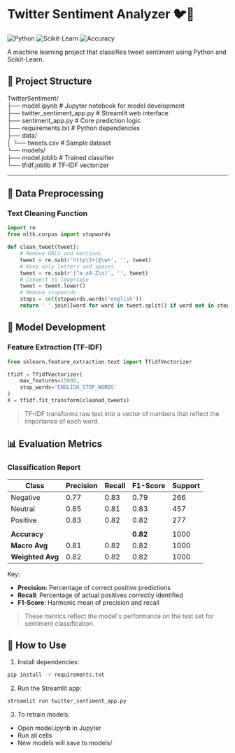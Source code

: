 # Twitter Sentiment Analyzer 🐦🧠

![Python](https://img.shields.io/badge/Python-3.8%2B-blue)
![Scikit-Learn](https://img.shields.io/badge/Scikit--Learn-1.0%2B-orange)
![Accuracy](https://img.shields.io/badge/Accuracy-75%25-brightgreen)

A machine learning project that classifies tweet sentiment using Python and Scikit-Learn.

## 📂 Project Structure
TwitterSentiment/<br>
├── model.ipynb       # Jupyter notebook for model development<br>
├── twitter_sentiment_app.py       # Streamlit web interface<br>
├── sentiment_app.py     # Core prediction logic<br>
├── requirements.txt     # Python dependencies<br>
├── data/<br>
│ └── tweets.csv     # Sample dataset <br>
└── models/<br>
├── model.joblib     # Trained classifier<br>
└── tfidf.joblib     # TF-IDF vectorizer<br>

---

## 🧹 Data Preprocessing
### Text Cleaning Function
```python
import re
from nltk.corpus import stopwords

def clean_tweet(tweet):
    # Remove URLs and mentions
    tweet = re.sub(r'http\S+|@\w+', '', tweet)
    # Keep only letters and spaces
    tweet = re.sub(r'[^a-zA-Z\s]', '', tweet)
    # Convert to lowercase
    tweet = tweet.lower()
    # Remove stopwords
    stops = set(stopwords.words('english'))
    return ' '.join([word for word in tweet.split() if word not in stops])

```
## 🤖 Model Development
### Feature Extraction (TF-IDF)

```Python
from sklearn.feature_extraction.text import TfidfVectorizer

tfidf = TfidfVectorizer(
    max_features=15000,
    stop_words='ENGLISH_STOP_WORDS'
)
X = tfidf.fit_transform(cleaned_tweets)
```
> TF-IDF transforms raw text into a vector of numbers that reflect the importance of each word.

## 📊 Evaluation Metrics
### Classification Report
| Class      | Precision | Recall | F1-Score | Support |
|------------|-----------|--------|----------|---------|
| Negative   | 0.77      | 0.83   | 0.79     | 266     |
| Neutral    | 0.85      | 0.81   | 0.83     | 457     |
| Positive   | 0.83      | 0.82   | 0.82     | 277     |
|            |           |        |          |         |
| **Accuracy** |          |        | **0.82** | 1000    |
| **Macro Avg** | 0.81    | 0.82   | 0.82     | 1000    |
| **Weighted Avg** | 0.82 | 0.82   | 0.82     | 1000    |

Key:
- **Precision**: Percentage of correct positive predictions
- **Recall**: Percentage of actual positives correctly identified
- **F1-Score**: Harmonic mean of precision and recall<br>

> These metrics reflect the model's performance on the test set for sentiment classification.

## 🚀 How to Use
1. Install dependencies:
```Bash
pip install -r requirements.txt
```
2. Run the Streamlit app:
```Bash
streamlit run twitter_sentiment_app.py
```
3. To retrain models:
  * Open model.ipynb in Jupyter
  * Run all cells
  * New models will save to models/







